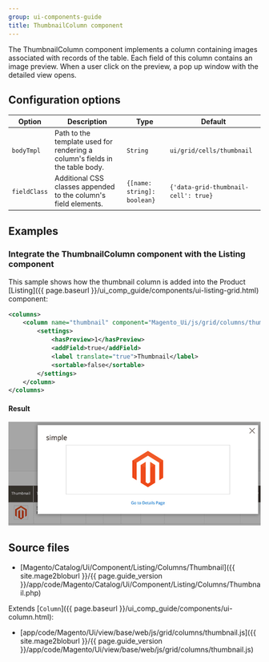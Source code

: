```yaml
---
group: ui-components-guide
title: ThumbnailColumn component
---
```


The ThumbnailColumn component implements a column containing images associated with records of the table. Each field of this column contains an image preview. When a user click on the preview, a pop up window with the detailed view opens.

## Configuration options

| Option       | Description    | Type | Default |
| ------------ | -------------- | ---- | ------- |
| `bodyTmpl`   | Path to the template used for rendering a column's fields in the table body. | `String` | `ui/grid/cells/thumbnail` |
| `fieldClass` | Additional CSS classes appended to the column's field elements. | `{[name: string]: boolean}` | `{'data-grid-thumbnail-cell': true}` |

## Examples

### Integrate the ThumbnailColumn component with the Listing component

This sample shows how the thumbnail column is added into the Product [Listing]({{ page.baseurl }}/ui_comp_guide/components/ui-listing-grid.html) component:

```xml
<columns>
    <column name="thumbnail" component="Magento_Ui/js/grid/columns/thumbnail" class="Magento\Catalog\Ui\Component\Listing\Columns\Thumbnail">
        <settings>
            <hasPreview>1</hasPreview>
            <addField>true</addField>
            <label translate="true">Thumbnail</label>
            <sortable>false</sortable>
        </settings>
    </column>
</columns>
```

#### Result

![Thumbnail UiComponent](../_images/ui-components/thumbnail-component-result.png)

## Source files

-  [Magento/Catalog/Ui/Component/Listing/Columns/Thumbnail]({{ site.mage2bloburl }}/{{ page.guide_version }}/app/code/Magento/Catalog/Ui/Component/Listing/Columns/Thumbnail.php)

Extends [`Column`]({{ page.baseurl }}/ui_comp_guide/components/ui-column.html):

-  [app/code/Magento/Ui/view/base/web/js/grid/columns/thumbnail.js]({{ site.mage2bloburl }}/{{ page.guide_version }}/app/code/Magento/Ui/view/base/web/js/grid/columns/thumbnail.js)
